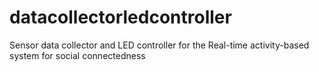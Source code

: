 # datacollectorledcontroller
Sensor data collector and LED controller for the Real-time activity-based system for social connectedness
